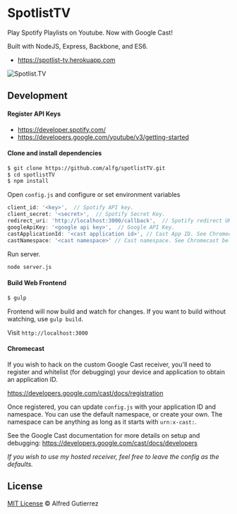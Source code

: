 # SpotlistTV

Play Spotify Playlists on Youtube. Now with Google Cast!

Built with NodeJS, Express, Backbone, and ES6.

* https://spotlist-tv.herokuapp.com

![Spotlist.TV](screenshot.png)


## Development

#### Register API Keys
- https://developer.spotify.com/
- https://developers.google.com/youtube/v3/getting-started


#### Clone and install dependencies

```bash
$ git clone https://github.com/alfg/spotlistTV.git
$ cd spotlistTV
$ npm install
```

Open `config.js` and configure or set environment variables

```javascript
client_id: '<key>',  // Spotify API key.
client_secret: '<secret>',  // Spotify Secret Key.
redirect_uri: 'http://localhost:3000/callback',  // Spotify redirect URI.
googleApiKey: '<google api key>',  // Google API Key.
castApplicationId: '<cast application id>', // Cast App ID. See Chromecast below.
castNamespace: '<cast namespace>' // Cast namespace. See Chromecast below.
```

Run server.
```bash
node server.js
```

#### Build Web Frontend
```bash
$ gulp
```

Frontend will now build and watch for changes. If you want to build without watching, use `gulp build`.

Visit `http://localhost:3000`


#### Chromecast
If you wish to hack on the custom Google Cast receiver, you'll need to register and whitelist (for debugging) your device and application to obtain an application ID.

https://developers.google.com/cast/docs/registration

Once registered, you can update `config.js` with your application ID and namespace.
You can use the default namespace, or create your own. The namespace can be anything as long as it starts with `urn:x-cast:`.

See the Google Cast documentation for more details on setup and debugging:
https://developers.google.com/cast/docs/developers

*If you wish to use my hosted receiver, feel free to leave the config as the defaults.*

## License

[MIT License](http://alfg.mit-license.org/) © Alfred Gutierrez

